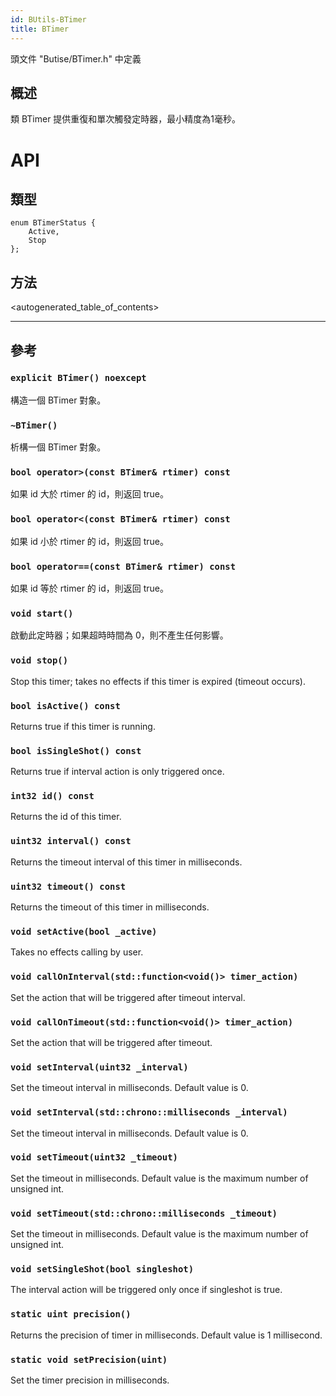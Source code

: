 ```yaml
---
id: BUtils-BTimer
title: BTimer
---
```

頭文件 "Butise/BTimer.h" 中定義

## 概述

類 BTimer 提供重復和單次觸發定時器，最小精度為1毫秒。

# API

## 類型

    enum BTimerStatus {
        Active,
        Stop
    };
    

## 方法

<autogenerated_table_of_contents>

* * *

## 參考

### `explicit BTimer() noexcept`

構造一個 BTimer 對象。

### `~BTimer()`

析構一個 BTimer 對象。

### `bool operator>(const BTimer& rtimer) const`

如果 id 大於 rtimer 的 id，則返回 true。

### `bool operator<(const BTimer& rtimer) const`

如果 id 小於 rtimer 的 id，則返回 true。

### `bool operator==(const BTimer& rtimer) const`

如果 id 等於 rtimer 的 id，則返回 true。

### `void start()`

啟動此定時器；如果超時時間為 0，則不產生任何影響。

### `void stop()`

Stop this timer; takes no effects if this timer is expired (timeout occurs).

### `bool isActive() const`

Returns true if this timer is running.

### `bool isSingleShot() const`

Returns true if interval action is only triggered once.

### `int32 id() const`

Returns the id of this timer.

### `uint32 interval() const`

Returns the timeout interval of this timer in milliseconds.

### `uint32 timeout() const`

Returns the timeout of this timer in milliseconds.

### `void setActive(bool _active)`

Takes no effects calling by user.

### `void callOnInterval(std::function<void()> timer_action)`

Set the action that will be triggered after timeout interval.

### `void callOnTimeout(std::function<void()> timer_action)`

Set the action that will be triggered after timeout.

### `void setInterval(uint32 _interval)`

Set the timeout interval in milliseconds. Default value is 0.

### `void setInterval(std::chrono::milliseconds _interval)`

Set the timeout interval in milliseconds. Default value is 0.

### `void setTimeout(uint32 _timeout)`

Set the timeout in milliseconds. Default value is the maximum number of unsigned int.

### `void setTimeout(std::chrono::milliseconds _timeout)`

Set the timeout in milliseconds. Default value is the maximum number of unsigned int.

### `void setSingleShot(bool singleshot)`

The interval action will be triggered only once if singleshot is true.

### `static uint precision()`

Returns the precision of timer in milliseconds. Default value is 1 millisecond.

### `static void setPrecision(uint)`

Set the timer precision in milliseconds.